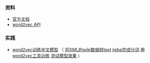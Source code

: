 ### 资料
* [官方文档](https://radimrehurek.com/gensim/apiref.html)
* [word2vec API](https://radimrehurek.com/gensim/models/word2vec.html)

### 实践
* [word2vec训练中文模型](https://www.zybuluo.com/hanxiaoyang/note/472184) （ [将XML的wiki数据转text](./process_wiki_data.py) [jieba完成分词](../jieba/read_save.ipynb) [用word2vec工具训练](./train_word2vec_model.py) [测试模型效果](./test_word2vec.ipynb) ）
